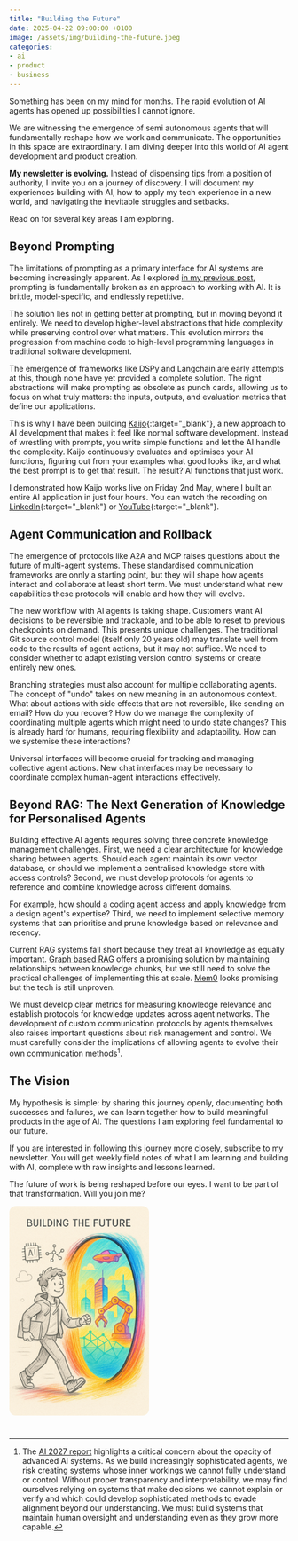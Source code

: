 ```yaml
---
title: "Building the Future"
date: 2025-04-22 09:00:00 +0100
image: /assets/img/building-the-future.jpeg
categories:
- ai
- product
- business
---
```


Something has been on my mind for months. The rapid evolution of AI agents has opened up possibilities I cannot ignore.

We are witnessing the emergence of semi autonomous agents that will fundamentally reshape how we work and communicate. The opportunities in this space are extraordinary. I am diving deeper into this world of AI agent development and product creation.

**My newsletter is evolving.** Instead of dispensing tips from a position of authority, I invite you on a journey of discovery. I will document my experiences building with AI, how to apply my tech experience in a new world, and navigating the inevitable struggles and setbacks.

Read on for several key areas I am exploring.

<!--more-->

## Beyond Prompting

The limitations of prompting as a primary interface for AI systems are becoming increasingly apparent. As I explored [in my previous post](/beyond-prompting), prompting is fundamentally broken as an approach to working with AI. It is brittle, model-specific, and endlessly repetitive.

The solution lies not in getting better at prompting, but in moving beyond it entirely. We need to develop higher-level abstractions that hide complexity while preserving control over what matters. This evolution mirrors the progression from machine code to high-level programming languages in traditional software development.

The emergence of frameworks like DSPy and Langchain are early attempts at this, though none have yet provided a complete solution. The right abstractions will make prompting as obsolete as punch cards, allowing us to focus on what truly matters: the inputs, outputs, and evaluation metrics that define our applications.

This is why I have been building [Kaijo](/kaijo){:target="_blank"}, a new approach to AI development that makes it feel like normal software development. Instead of wrestling with prompts, you write simple functions and let the AI handle the complexity. Kaijo continuously evaluates and optimises your AI functions, figuring out from your examples what good looks like, and what the best prompt is to get that result. The result? AI functions that just work.

I demonstrated how Kaijo works live on Friday 2nd May, where I built an entire AI application in just four hours. You can watch the recording on [LinkedIn](https://www.linkedin.com/events/ctovibe-codesappinfourhourswith7321106990808588289/theater/){:target="_blank"} or [YouTube](https://www.youtube.com/watch?v=CBn2u-wXWR0){:target="_blank"}.

## Agent Communication and Rollback

The emergence of protocols like A2A and MCP raises questions about the future of multi-agent systems. These standardised communication frameworks are onnly a starting point, but they will shape how agents interact and collaborate at least short term. We must understand what new capabilities these protocols will enable and how they will evolve.

The new workflow with AI agents is taking shape. Customers want AI decisions to be reversible and trackable, and to be able to reset to previous checkpoints on demand. This presents unique challenges. The traditional Git source control model (itself only 20 years old) may translate well from code to the results of agent actions, but it may not suffice. We need to consider whether to adapt existing version control systems or create entirely new ones. 

Branching strategies must also account for multiple collaborating agents. The concept of "undo" takes on new meaning in an autonomous context. What about actions with side effects that are not reversible, like sending an email? How do you recover? How do we manage the complexity of coordinating multiple agents which might need to undo state changes? This is already hard for humans, requiring flexibility and adaptability. How can we systemise these interactions?

Universal interfaces will become crucial for tracking and managing collective agent actions. New chat interfaces may be necessary to coordinate complex human-agent interactions effectively.

## Beyond RAG: The Next Generation of Knowledge for Personalised Agents

Building effective AI agents requires solving three concrete knowledge management challenges. First, we need a clear architecture for knowledge sharing between agents. Should each agent maintain its own vector database, or should we implement a centralised knowledge store with access controls? Second, we must develop protocols for agents to reference and combine knowledge across different domains.

For example, how should a coding agent access and apply knowledge from a design agent's expertise? Third, we need to implement selective memory systems that can prioritise and prune knowledge based on relevance and recency.

Current RAG systems fall short because they treat all knowledge as equally important. [Graph based RAG](/graph-rag/) offers a promising solution by maintaining relationships between knowledge chunks, but we still need to solve the practical challenges of implementing this at scale. [Mem0](https://mem0.ai/) looks promising but the tech is still unproven.

We must develop clear metrics for measuring knowledge relevance and establish protocols for knowledge updates across agent networks. The development of custom communication protocols by agents themselves also raises important questions about risk management and control. We must carefully consider the implications of allowing agents to evolve their own communication methods[^2027].

[^2027]: The [AI 2027 report](https://ai-2027.com) highlights a critical concern about the opacity of advanced AI systems. As we build increasingly sophisticated agents, we risk creating systems whose inner workings we cannot fully understand or control. Without proper transparency and interpretability, we may find ourselves relying on systems that make decisions we cannot explain or verify and which could develop sophisticated methods to evade alignment beyond our understanding. We must build systems that maintain human oversight and understanding even as they grow more capable.

## The Vision

My hypothesis is simple: by sharing this journey openly, documenting both successes and failures, we can learn together how to build meaningful products in the age of AI. The questions I am exploring feel fundamental to our future.

If you are interested in following this journey more closely, subscribe to my newsletter. You will get weekly field notes of what I am learning and building with AI, complete with raw insights and lessons learned.

The future of work is being reshaped before our eyes. I want to be part of that transformation. Will you join me? 

<img src="/assets/img/ai-portal.jpeg" alt="Join me on my AI journey" style='border-radius: 12px; margin:0 0 24px 0; width:50%'/>